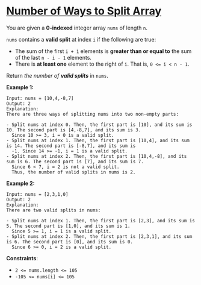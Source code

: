 [Number of Ways to Split Array](https://leetcode.com/problems/number-of-ways-to-split-array/)
===
You are given a **0-indexed** integer array `nums` of length `n`.

`nums` contains a **valid split** at index `i` if the following are true:

* The sum of the first `i + 1` elements is **greater than or equal to** the sum of the last `n - i - 1` elements.
* There is **at least one** element to the right of `i`. That is, `0 <= i < n - 1`.

Return _the number of **valid splits**_ in `nums`.

**Example 1:**

```text
Input: nums = [10,4,-8,7]
Output: 2
Explanation:
There are three ways of splitting nums into two non-empty parts:

- Split nums at index 0. Then, the first part is [10], and its sum is 10. The second part is [4,-8,7], and its sum is 3.
  Since 10 >= 3, i = 0 is a valid split.
- Split nums at index 1. Then, the first part is [10,4], and its sum is 14. The second part is [-8,7], and its sum is
  -1. Since 14 >= -1, i = 1 is a valid split.
- Split nums at index 2. Then, the first part is [10,4,-8], and its sum is 6. The second part is [7], and its sum is 7.
  Since 6 < 7, i = 2 is not a valid split.
  Thus, the number of valid splits in nums is 2.
```

**Example 2:**

```text
Input: nums = [2,3,1,0]
Output: 2
Explanation:
There are two valid splits in nums:

- Split nums at index 1. Then, the first part is [2,3], and its sum is 5. The second part is [1,0], and its sum is 1.
  Since 5 >= 1, i = 1 is a valid split.
- Split nums at index 2. Then, the first part is [2,3,1], and its sum is 6. The second part is [0], and its sum is 0.
  Since 6 >= 0, i = 2 is a valid split.
```

**Constraints**:

* `2 <= nums.length <= 105`
* `-105 <= nums[i] <= 105`

